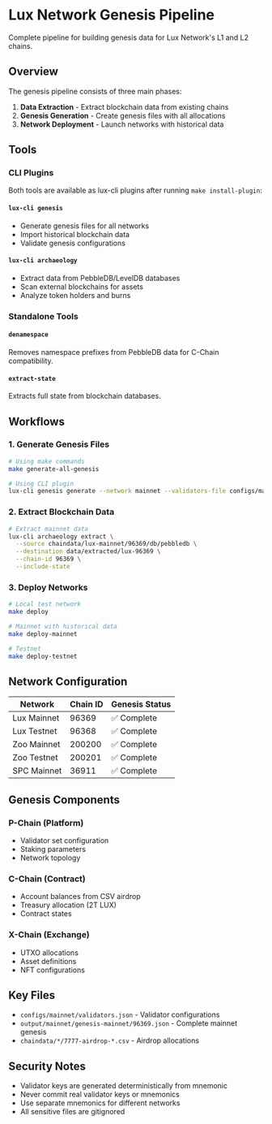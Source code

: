 # Lux Network Genesis Pipeline

Complete pipeline for building genesis data for Lux Network's L1 and L2 chains.

## Overview

The genesis pipeline consists of three main phases:

1. **Data Extraction** - Extract blockchain data from existing chains
2. **Genesis Generation** - Create genesis files with all allocations
3. **Network Deployment** - Launch networks with historical data

## Tools

### CLI Plugins

Both tools are available as lux-cli plugins after running `make install-plugin`:

#### `lux-cli genesis`
- Generate genesis files for all networks
- Import historical blockchain data
- Validate genesis configurations

#### `lux-cli archaeology`
- Extract data from PebbleDB/LevelDB databases
- Scan external blockchains for assets
- Analyze token holders and burns

### Standalone Tools

#### `denamespace`
Removes namespace prefixes from PebbleDB data for C-Chain compatibility.

#### `extract-state`
Extracts full state from blockchain databases.

## Workflows

### 1. Generate Genesis Files

```bash
# Using make commands
make generate-all-genesis

# Using CLI plugin
lux-cli genesis generate --network mainnet --validators-file configs/mainnet/validators.json
```

### 2. Extract Blockchain Data

```bash
# Extract mainnet data
lux-cli archaeology extract \
  --source chaindata/lux-mainnet/96369/db/pebbledb \
  --destination data/extracted/lux-96369 \
  --chain-id 96369 \
  --include-state
```

### 3. Deploy Networks

```bash
# Local test network
make deploy

# Mainnet with historical data
make deploy-mainnet

# Testnet
make deploy-testnet
```

## Network Configuration

| Network | Chain ID | Genesis Status |
|---------|----------|----------------|
| Lux Mainnet | 96369 | ✅ Complete |
| Lux Testnet | 96368 | ✅ Complete |
| Zoo Mainnet | 200200 | ✅ Complete |
| Zoo Testnet | 200201 | ✅ Complete |
| SPC Mainnet | 36911 | ✅ Complete |

## Genesis Components

### P-Chain (Platform)
- Validator set configuration
- Staking parameters
- Network topology

### C-Chain (Contract)
- Account balances from CSV airdrop
- Treasury allocation (2T LUX)
- Contract states

### X-Chain (Exchange)
- UTXO allocations
- Asset definitions
- NFT configurations

## Key Files

- `configs/mainnet/validators.json` - Validator configurations
- `output/mainnet/genesis-mainnet/96369.json` - Complete mainnet genesis
- `chaindata/*/7777-airdrop-*.csv` - Airdrop allocations

## Security Notes

- Validator keys are generated deterministically from mnemonic
- Never commit real validator keys or mnemonics
- Use separate mnemonics for different networks
- All sensitive files are gitignored

